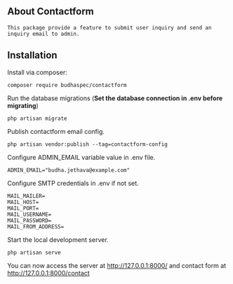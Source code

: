 ## About Contactform
	This package provide a feature to submit user inquiry and send an inquiry email to admin.

## Installation

Install via composer:

```
composer require budhaspec/contactform
```

Run the database migrations (**Set the database connection in .env before migrating**)

```
php artisan migrate
```

Publish contactform email config.

```
php artisan vendor:publish --tag=contactform-config
```

Configure ADMIN_EMAIL variable value in .env file.

```
ADMIN_EMAIL="budha.jethava@example.com"
```

Configure SMTP credentials in .env if not set.

```
MAIL_MAILER=
MAIL_HOST=
MAIL_PORT=
MAIL_USERNAME=
MAIL_PASSWORD=
MAIL_FROM_ADDRESS=
```

Start the local development server.

```
php artisan serve
```

You can now access the server at http://127.0.0.1:8000/ and contact form at http://127.0.0.1:8000/contact
